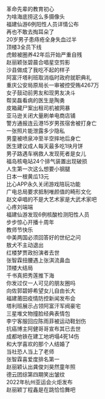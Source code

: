 革命先辈的教育初心  
为啥海底捞这么多摄像头  
福建仙游6例阳性人员详情公布  
再也不敢去掏耳朵了  
20岁男子患痔疮全身失血过半  
顶楼3全员下线  
虎鲸被圈养42年后开始严重自残  
赵丽颖张碧晨合唱星空剪影  
沙县做成了我吃不起的样子  
阿富汗塔利班取消临时政府就职典礼  
重庆公安局原局长一审被控受贿4267万  
女子鼓动前男友和现男友决斗  
帮吴磊看病的医生是陶勇  
皮箱藏尸案出租司机被网暴  
亚马逊关闭大量刷单电商店铺  
警方通报连云港15岁男孩宿舍被打身亡  
一张照片能泄露多少隐私  
男童被喷泉冲至半空摔地后身亡  
医生建议成人每天最多吃1块月饼  
男子路遇车祸救人发现死者是女儿  
福岛核电站24个排气装置出现破损  
人生第一次这么想要小钢腿  
日本一根黄瓜13元  
比心APP永久关闭游戏陪玩功能  
广电总局要求抵制唯颜值的畸形文化  
赵文卓唱的不是大艺术家是大武术家吧  
心疼刘端端  
福建仙游发现6例核酸检测阳性人员  
步步惊心开播十周年  
教师节快乐  
中美两国必须回答好的世纪之问  
敖犬不主动退出  
红楼梦贾政扮演者去世  
张智霖扭腰遇上张淇流鼻血  
顶楼大结局  
千书真把秀莲推下海  
你发过仅一人可见的朋友圈吗  
向佐郭碧婷希望女儿自由长大  
福建莆田疫情防控新闻发布会  
塔利班展示占领阿富汗军阀豪宅  
三星堆文物撞脸经典表情包  
李宁客服回应陈雨菲被运动鞋划伤  
抗癌博主阿健哥哥宣布其已去世  
成都地铁在建工地坍塌4死14伤  
和大学喜欢的那个人结婚了  
当社恐人当上了老师  
张智霖喜爱度排名第一  
赵丽颖认出龚俊刘昊然童年照  
德云团综第四期笑出皱纹  
2022年杭州亚运会火炬发布  
赵丽颖丁程鑫是在跳恰恰舞吧  
